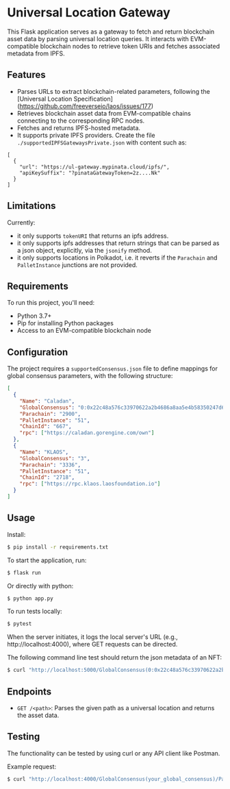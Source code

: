 # Universal Location Gateway

This Flask application serves as a gateway to fetch and return blockchain asset data by parsing universal location queries. It interacts with EVM-compatible blockchain nodes to retrieve token URIs and fetches associated metadata from IPFS.

## Features

- Parses URLs to extract blockchain-related parameters, following the [Universal Location Specification] (https://github.com/freeverseio/laos/issues/177)
- Retrieves blockchain asset data from EVM-compatible chains connecting to the corresponding RPC nodes.
- Fetches and returns IPFS-hosted metadata.
- It supports private IPFS providers. Create the file `./supportedIPFSGatewaysPrivate.json` with content such as:

```
[
  {
    "url": "https://ul-gateway.mypinata.cloud/ipfs/",
    "apiKeySuffix": "?pinataGatewayToken=2z....Nk"
  }
]
```

## Limitations

Currently:
- it only supports `tokenURI` that returns an ipfs address.
- it only supports ipfs addresses that return strings that can be parsed as a json object, explicitly, via the `jsonify` method.
- it only supports locations in Polkadot, i.e. it reverts if the `Parachain` and `PalletInstance` junctions are not provided.

## Requirements

To run this project, you'll need:

- Python 3.7+
- Pip for installing Python packages
- Access to an EVM-compatible blockchain node


## Configuration
The project requires a `supportedConsensus.json` file to define mappings for global consensus parameters, with the following structure:

```json
[
  {
    "Name": "Caladan",
    "GlobalConsensus": "0:0x22c48a576c33970622a2b4686a8aa5e4b58350247d69fb5d8015f12a8c8e1e4c",
    "Parachain": "2900",
    "PalletInstance": "51",
    "ChainId": "667",
    "rpc": ["https://caladan.gorengine.com/own"]
  },
  {
    "Name": "KLAOS",
    "GlobalConsensus": "3",
    "Parachain": "3336",
    "PalletInstance": "51",
    "ChainId": "2718",
    "rpc": ["https://rpc.klaos.laosfoundation.io"]
  }
]
```

## Usage
Install:
```bash
$ pip install -r requirements.txt
```

To start the application, run:

```bash
$ flask run
```

Or directly with python:
```bash
$ python app.py
```

To run tests locally:
```bash
$ pytest
```

When the server initiates, it logs the local server's URL (e.g., http://localhost:4000), where GET requests can be directed.

The following command line test should return the json metadata of an NFT:
```bash
$ curl "http://localhost:5000/GlobalConsensus(0:0x22c48a576c33970622a2b4686a8aa5e4b58350247d69fb5d8015f12a8c8e1e4c)/Parachain(2900)/PalletInstance(51)/AccountKey20(0xFfFfFffFFFfFfffffFffffFE000000000000019B)/GeneralKey(12796973513728968649507037946452129632593805247333748)"
```  


## Endpoints
- `GET /<path>`: Parses the given path as a universal location and returns the asset data.

## Testing
The functionality can be tested by using curl or any API client like Postman.

Example request:
```bash
$ curl "http://localhost:4000/GlobalConsensus(your_global_consensus)/Parachain(your_parachain)/AccountKey20(your_account_key)/GeneralKey(your_general_key)"
```
